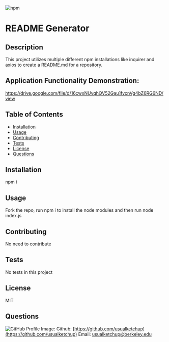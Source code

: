  ![npm](https://img.shields.io/badge/npm-v6.13.4-blue)

# README Generator

## Description
This project utilizes multiple different npm installations like inquirer and axios to create a README.md for a repository.

## Application Functionality Demonstration:
https://drive.google.com/file/d/16cwxNUvqhQV52Gau1fvcnVg4bZ6RG6ND/view

## Table of Contents
- [Installation](#installation)
- [Usage](#usage)
- [Contributing](#contributing)
- [Tests](#tests)
- [License](#license)
- [Questions](#questions)

## Installation
npm i 

## Usage
Fork the repo, run npm i to install the node modules and then run node index.js

## Contributing
No need to contribute 

## Tests
No tests in this project

## License
MIT

## Questions

![GitHub Profile Image:](https://avatars3.githubusercontent.com/u/47284380?v=4)
Github: [https://github.com/usualketchup](https://github.com/usualketchup)
Email: [usualketchup@berkeley.edu](usualketchup@berkeley.edu)
